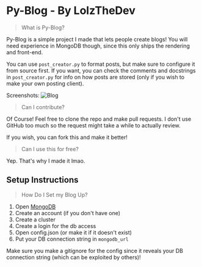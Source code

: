 # Py-Blog - By LolzTheDev

> What is Py-Blog?

Py-Blog is a simple project I made that lets people create blogs! You will need experience in MongoDB though, since this only ships the rendering and front-end.

You can use `post_creator.py` to format posts, but make sure to configure it from source first. If you want, you can check the comments and docstrings in `post_creator.py` for info on how posts are stored (only if you wish to make your own posting client).

Screenshots:
![Blog](static/images/examples/blog.png)

> Can I contribute?

Of Course! Feel free to clone the repo and make pull requests. I don't use GitHub too much so the request might take a while to actually review.

If you wish, you can fork this and make it better!

> Can I use this for free?

Yep. That's why I made it lmao.

## Setup Instructions
> How Do I Set my Blog Up?

1. Open [MongoDB](https://mongodb.com)
2. Create an account (if you don't have one)
3. Create a cluster
4. Create a login for the db access
5. Open config.json (or make it if it doesn't exist)
6. Put your DB connection string in `mongodb_url`

Make sure you make a gitignore for the config since it reveals your DB connection string (which can be exploited by others)!
